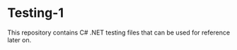# Testing-1
This repository contains C# .NET testing files that can be used for reference later on.

